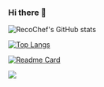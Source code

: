 ### Hi there 👋

![RecoChef's GitHub stats](https://github-readme-stats.vercel.app/api?username=recochef&show_icons=true&theme=radical)

[![Top Langs](https://github-readme-stats.vercel.app/api/top-langs/?username=recochef)](https://github.com/recochef)

[![Readme Card](https://github-readme-stats.vercel.app/api/pin/?username=recochef&repo=reco-tutorials)](https://github.com/recochef/reco-tutorials)

![](https://komarev.com/ghpvc/?username=recochef)
